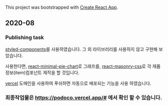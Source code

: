 This project was bootstrapped with [Create React App](https://github.com/facebook/create-react-app).

## 2020-08

### Publishing task

[styled-components](https://github.com/styled-components/styled-components)를 사용하였습니다.
그 외 라이브러리를 사용하지 않고 구현해 보았습니다.

사용한다면,
[react-minimal-pie-chart](https://github.com/toomuchdesign/react-minimal-pie-chart#readme)로 그래프를,
[react-masonry-css](https://github.com/paulcollett/react-masonry-css#readme)로 각 제품정보(item)컴포넌트 제작을 할 것입니다.

[vercel](https://vercel.com/) 도매인을 사용하여 푸쉬하면 자동으로 배포되는 기능을 사용 하였습니다. 
### 최종작업물은 https://podoco.vercel.app/# 에서 확인 할 수 있습니다.
